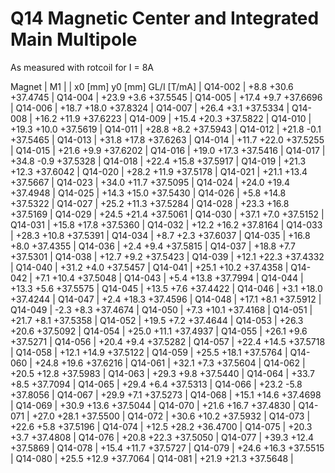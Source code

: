 Q14 Magnetic Center and Integrated Main Multipole
=================================================

As measured with rotcoil for I =   8A

Magnet  |             M1               |
        | x0 [mm]  y0 [mm] GL/I [T/mA] |
Q14-002 |    +8.8    +30.6   +37.4745  |
Q14-004 |   +23.9     +3.6   +37.5545  |
Q14-005 |   +17.4     +9.7   +37.6696  |
Q14-006 |   +18.7    +18.0   +37.8324  |
Q14-007 |   +26.4     +3.1   +37.5334  |
Q14-008 |   +16.2    +11.9   +37.6223  |
Q14-009 |   +15.4    +20.3   +37.5822  |
Q14-010 |   +19.3    +10.0   +37.5619  |
Q14-011 |   +28.8     +8.2   +37.5943  |
Q14-012 |   +21.8     -0.1   +37.5465  |
Q14-013 |   +31.8    +17.8   +37.6263  |
Q14-014 |   +11.7    +22.0   +37.5255  |
Q14-015 |   +21.6     +9.9   +37.6202  |
Q14-016 |   +19.0    +17.3   +37.5416  |
Q14-017 |   +34.8     -0.9   +37.5328  |
Q14-018 |   +22.4    +15.8   +37.5917  |
Q14-019 |   +21.3    +12.3   +37.6042  |
Q14-020 |   +28.2    +11.9   +37.5178  |
Q14-021 |   +21.1    +13.4   +37.5667  |
Q14-023 |   +34.0    +11.7   +37.5095  |
Q14-024 |   +24.0    +19.4   +37.4948  |
Q14-025 |   +14.3    +15.0   +37.5430  |
Q14-026 |    +5.8    +14.8   +37.5322  |
Q14-027 |   +25.2    +11.3   +37.5284  |
Q14-028 |   +23.3    +16.8   +37.5169  |
Q14-029 |   +24.5    +21.4   +37.5061  |
Q14-030 |   +37.1     +7.0   +37.5152  |
Q14-031 |   +15.8    +17.8   +37.5360  |
Q14-032 |   +12.2    +16.2   +37.8164  |
Q14-033 |   +28.3    +10.8   +37.5391  |
Q14-034 |    +8.7     +2.3   +37.6037  |
Q14-035 |   +16.8     +8.0   +37.4355  |
Q14-036 |    +2.4     +9.4   +37.5815  |
Q14-037 |   +18.8     +7.7   +37.5301  |
Q14-038 |   +12.7     +9.2   +37.5423  |
Q14-039 |   +12.1    +22.3   +37.4332  |
Q14-040 |   +31.2     +4.0   +37.5457  |
Q14-041 |   +25.1    +10.2   +37.4358  |
Q14-042 |    +7.1    +10.4   +37.5048  |
Q14-043 |    +5.4    +13.8   +37.7994  |
Q14-044 |   +13.3     +5.6   +37.5575  |
Q14-045 |   +13.5     +7.6   +37.4422  |
Q14-046 |    +3.1    +18.0   +37.4244  |
Q14-047 |    +2.4    +18.3   +37.4596  |
Q14-048 |   +17.1     +8.1   +37.5912  |
Q14-049 |    -2.3     +8.3   +37.4674  |
Q14-050 |    +7.3    +10.1   +37.4168  |
Q14-051 |   +21.7     +8.1   +37.5358  |
Q14-052 |   +19.5     +7.2   +37.4644  |
Q14-053 |   +26.3    +20.6   +37.5092  |
Q14-054 |   +25.0    +11.1   +37.4937  |
Q14-055 |   +26.1     +9.6   +37.5271  |
Q14-056 |   +20.4     +9.4   +37.5282  |
Q14-057 |   +22.4    +14.5   +37.5718  |
Q14-058 |   +12.1    +14.9   +37.5122  |
Q14-059 |   +25.5    +18.1   +37.5764  |
Q14-060 |   +24.8    +19.6   +37.6216  |
Q14-061 |   +32.1     +7.3   +37.5604  |
Q14-062 |   +20.5    +12.8   +37.5983  |
Q14-063 |   +29.3     +9.8   +37.5440  |
Q14-064 |   +33.7     +8.5   +37.7094  |
Q14-065 |   +29.4     +6.4   +37.5313  |
Q14-066 |   +23.2     -5.8   +37.8056  |
Q14-067 |   +29.9     +7.1   +37.5273  |
Q14-068 |   +15.1    +14.6   +37.4698  |
Q14-069 |   +30.9    +13.6   +37.5044  |
Q14-070 |   +21.6    +16.7   +37.4830  |
Q14-071 |   +27.0    +28.1   +37.5500  |
Q14-072 |   +30.6    +10.2   +37.5932  |
Q14-073 |   +22.6     +5.8   +37.5196  |
Q14-074 |   +12.5    +28.2   +36.4700  |
Q14-075 |   +20.3     +3.7   +37.4808  |
Q14-076 |   +20.8    +22.3   +37.5050  |
Q14-077 |   +39.3    +12.4   +37.5869  |
Q14-078 |   +15.4    +11.7   +37.5727  |
Q14-079 |   +24.6    +16.3   +37.5515  |
Q14-080 |   +25.5    +12.9   +37.7064  |
Q14-081 |   +21.9    +21.3   +37.5648  |
